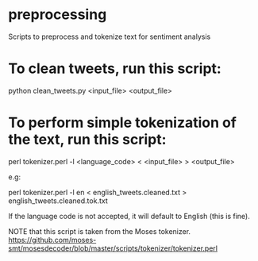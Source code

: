# preprocessing
Scripts to preprocess and tokenize text for sentiment analysis

# To clean tweets, run this script:

python clean_tweets.py <input_file> <output_file>

# To perform simple tokenization of the text, run this script:

perl tokenizer.perl -l <language_code> < <input_file> > <output_file>

e.g:

perl tokenizer.perl -l en < english_tweets.cleaned.txt > english_tweets.cleaned.tok.txt

If the language code is not accepted, it will default to English (this is fine).

NOTE that this script is taken from the Moses tokenizer.
https://github.com/moses-smt/mosesdecoder/blob/master/scripts/tokenizer/tokenizer.perl
